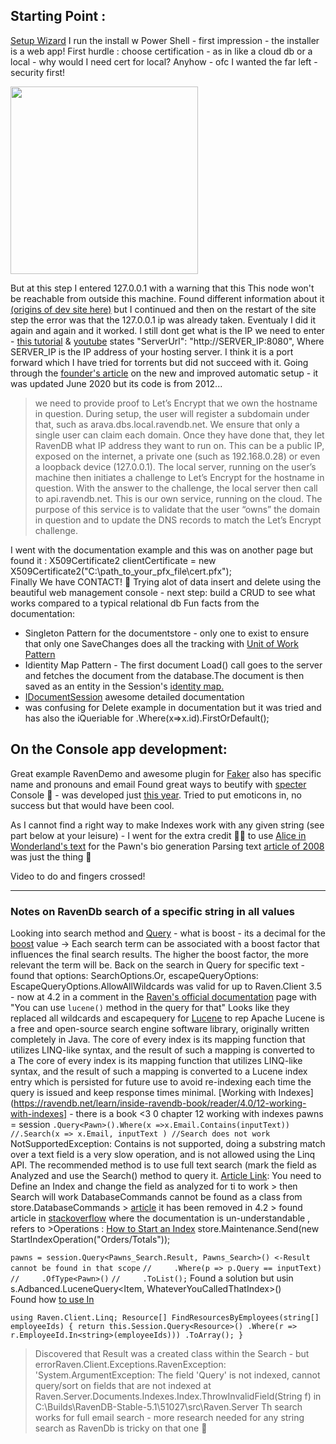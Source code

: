 
## Starting Point :
[Setup Wizard](https://ravendb.net/docs/article-page/5.1/csharp/start/installation/setup-wizard) I run the install w Power Shell - first impression - the installer is a web app!
First hurdle : choose certification - as in like a cloud db or a local - why would I need cert for local?
Anyhow - ofc I wanted the far left  - security first!

<img src="https://ravendb.net/RavenFS/GetDocImage?v=4.2&lang=All&key=start/installation/setup-wizard&fileName=setup-wizard-1.png" width="300" >

But at this step I entered 127.0.0.1 with a warning that this This node won't be reachable from outside this machine. Found different information about it [(origins of dev site here)](https://issues.hibernatingrhinos.com/issue/RavenDB-12559) but I continued and then on the restart of the site step the error was that the 127.0.0.1 ip was already taken. Eventualy I did it again and again and it worked.
I still dont get what is the IP we need to enter - [this tutorial](https://www.techrepublic.com/article/how-to-install-the-ravendb-nosql-database-on-ubuntu-20-04/) & [youtube](https://www.youtube.com/watch?v=tMUIpi2VKJI) states  "ServerUrl": "http://SERVER_IP:8080",  Where SERVER_IP is the IP address of your hosting server. I think it is a port forward which I have tried for torrents but did not succeed with it.
Going through the [founder's article](https://ayende.com/blog/180802/ravendb-setup-how-the-automatic-setup-works) on the new and improved automatic setup - it was updated June 2020 but its code is from 2012...
> we need to provide proof to Let’s Encrypt that we own the hostname in question. 
> During setup, the user will register a subdomain under that, such as arava.dbs.local.ravendb.net. We ensure that only a single user can claim each domain. Once they have done that, they let RavenDB what IP address they want to run on. This can be a public IP, exposed on the internet, a private one (such as 192.168.0.28) or even a loopback device (127.0.0.1).
> The local server, running on the user’s machine then initiates a challenge to Let’s Encrypt for the hostname in question. With the answer to the challenge, the local server then call to api.ravendb.net. This is our own service, running on the cloud. The purpose of this service is to validate that the user “owns” the domain in question and to update the DNS records to match the Let’s Encrypt challenge.

I went with the documentation example and this was on another page but found it : 
X509Certificate2 clientCertificate = new X509Certificate2("C:\\path_to_your_pfx_file\\cert.pfx");  
Finally We have CONTACT! :raised_hands:
Trying alot of data insert and delete using the beautiful web management console - next step: build a CRUD to see what works compared to a typical relational db
Fun facts from the documentation:
* Singleton Pattern for the documentstore - only one to exist to ensure that only  one SaveChanges does all the tracking with [Unit of Work Pattern](https://ravendb.net/docs/article-page/5.1/csharp/client-api/session/what-is-a-session-and-how-does-it-work#unit-of-work-pattern)
* Idientity Map Pattern - The first document Load() call goes to the server and fetches the document from the database.The document is then saved as an entity in the Session's [identity map.](https://martinfowler.com/eaaCatalog/identityMap.html)
* [IDocumentSession](https://ravendb.net/docs/article-page/5.1/csharp/client-api/session/opening-a-session#syntax) awesome detailed documentation
* [<Load>](https://martinfowler.com/eaaCatalog/identityMap.html) was confusing for Delete example in documentation but it was tried and has also the iQueriable for .Where(x=>x.id).FirstOrDefault(); 

## On the Console app development:
Great example RavenDemo and awesome plugin for [Faker](https://blog.elmah.io/easy-generation-of-fake-dummy-data-in-c-with-faker-net/) also has specific name and pronouns and email
Found great ways to beutify with [specter](https://spectreconsole.net/) Console :muscle: - was developed just [this year](https://www.hanselman.com/blog/spectreconsole-lets-you-make-beautiful-console-apps-with-net-core).
Tried to put emoticons in, no success but that would have been cool.

As I cannot find a right way to make Indexes work with any given string (see part below at your leisure) - I went for the extra credit :ok_woman: to use [Alice in Wonderland's text](https://gist.githubusercontent.com/phillipj/4944029/raw/75ba2243dd5ec2875f629bf5d79f6c1e4b5a8b46/alice_in_wonderland.txt) for the Pawn's bio generation
Parsing text [article of 2008](https://www.c-sharpcorner.com/uploadfile/scottlysle/parsing-sentences-and-building-text-statics-in-C-Sharp/) was just the thing :clap:

Video to do and fingers crossed!

***
### Notes on RavenDb search of a specific string in all values 
Looking into search method and [Query](https://ravendb.net/docs/article-page/5.1/csharp/client-api/session/querying/how-to-use-search) - what is boost - its a decimal for the [boost](https://ravendb.net/docs/article-page/4.2/csharp/indexes/querying/boosting) value -> Each search term can be associated with a boost factor that influences the final search results. The higher the boost factor, the more relevant the term will be.
Back on the search in Query for specific text -  found that options: SearchOptions.Or, escapeQueryOptions: EscapeQueryOptions.AllowAllWildcards was valid for up to Raven.Client 3.5 - now at 4.2 in a comment in the [Raven's official documentation](https://ravendb.net/docs/article-page/4.2/csharp/client-api/session/querying/how-to-use-search) page with "You can use `lucene()` method in the query for that"
Looks like they replaced all wildcards and escapequery for [Lucene](https://ravendb.net/articles/on-replacing-lucene) to rep
Apache Lucene is a free and open-source search engine software library, originally written completely in Java.
The core of every index is its mapping function that utilizes LINQ-like syntax, and the result of such a mapping is converted to a The core of every index is its mapping function that utilizes LINQ-like syntax, and the result of such a mapping is converted to a Lucene index entry which is persisted for future use to avoid re-indexing each time the query is issued and keep response times minimal.
[Working with Indexes](https://ravendb.net/learn/inside-ravendb-book/reader/4.0/12-working-with-indexes]   - there is a book <3 0 chapter 12 working with indexes
pawns = session
                   `.Query<Pawn>().Where(x =>x.Email.Contains(inputText))`
                  ` //.Search(x => x.Email, inputText ) //Search does not work`
NotSupportedException: Contains is not supported, doing a substring match over a text field is a very slow operation, and is not allowed using the Linq API.
The recommended method is to use full text search (mark the field as Analyzed and use the Search() method to query it.
[Article Link](https://ravendb.net/docs/article-page/2.5/csharp/client-api/querying/static-indexes/configuring-index-options): You need to Define an Index and change the field as analyzed for ti to work > then Search will work
DatabaseCommands cannot be found as a class from store.DatabaseCommands  > [article](https://ravendb.net/docs/article-page/4.2/csharp/migration/client-api/commands) it has been removed in 4.2 > found article in [stackoverflow](https://stackoverflow.com/questions/19656130/linq-value-contains-function-error) where the documentation is un-understandable , refers to >Operations : [How to Start an Index](https://ravendb.net/docs/article-page/4.2/csharp/client-api/operations/maintenance/indexes/start-index)
store.Maintenance.Send(new StartIndexOperation("Orders/Totals"));  

`pawns = session.Query<Pawns_Search.Result, Pawns_Search>() <-Result cannot be found in that scope`
                    `//     .Where(p => p.Query == inputText)`
                    `//     .OfType<Pawn>()`
                    `//     .ToList();`
Found a solution but usin s.Adbanced.LuceneQuery<Item, WhateverYouCalledThatIndex>()  
Found how [to use In](https://stackoverflow.com/questions/7899936/ravendb-how-to-query-with-multiple-search-terms#answer-7902851)

`using Raven.Client.Linq;
Resource[] FindResourcesByEmployees(string[] employeeIds)
{
    return this.Session.Query<Resource>()
        .Where(r => r.EmployeeId.In<string>(employeeIds)))
        .ToArray();
}`

> Discovered that Result was a created class within the Search - but 
errorRaven.Client.Exceptions.RavenException: 'System.ArgumentException: The field 'Query' is not indexed, cannot query/sort on fields that are not indexed
   at Raven.Server.Documents.Indexes.Index.ThrowInvalidField(String f) in C:\Builds\RavenDB-Stable-5.1\51027\src\Raven.Server
Th search works for full email search - more research needed for any string search as RavenDb is tricky on that one :dancers:
